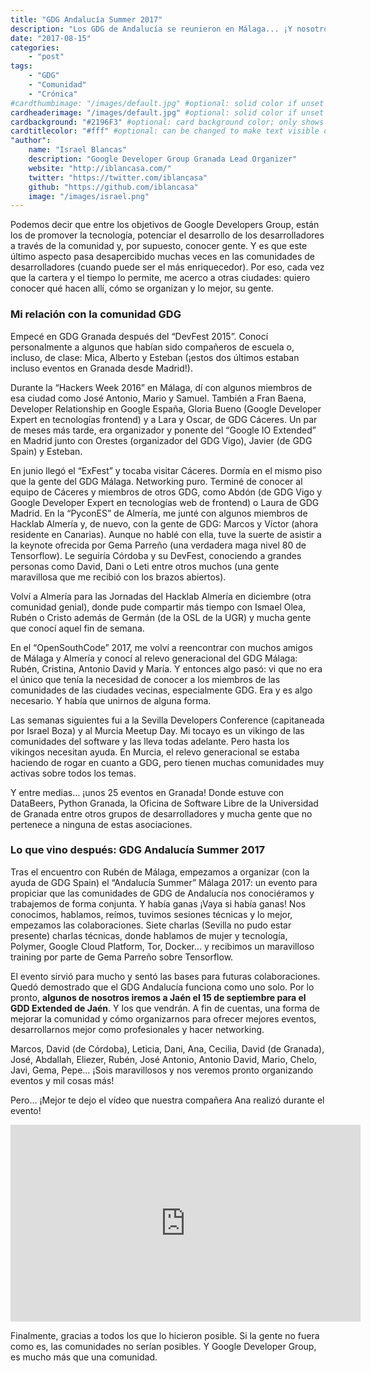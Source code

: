 ```yaml
---
title: "GDG Andalucía Summer 2017"
description: "Los GDG de Andalucía se reunieron en Málaga... ¡Y nosotros teníamos que estar allí!"
date: "2017-08-15"
categories:
    - "post"
tags:
    - "GDG"
    - "Comunidad"
    - "Crónica"
#cardthumbimage: "/images/default.jpg" #optional: solid color if unset
cardheaderimage: "/images/default.jpg" #optional: solid color if unset
cardbackground: "#2196F3" #optional: card background color; only shows when no image specified
cardtitlecolor: "#fff" #optional: can be changed to make text visible over card image
"author":
    name: "Israel Blancas"
    description: "Google Developer Group Granada Lead Organizer"
    website: "http://iblancasa.com/"
    twitter: "https://twitter.com/iblancasa"
    github: "https://github.com/iblancasa"
    image: "/images/israel.png"
---
```

Podemos decir que entre los objetivos de Google Developers Group, están los de promover la tecnología, potenciar el desarrollo de los desarrolladores a través de la comunidad y, por supuesto, conocer gente. Y es que este último aspecto pasa desapercibido muchas veces en las comunidades de desarrolladores (cuando puede ser el más enriquecedor). Por eso, cada vez que la cartera y el tiempo lo permite, me acerco a otras ciudades: quiero conocer qué hacen allí, cómo se organizan y lo mejor, su gente.

### Mi relación con la comunidad GDG

Empecé en GDG Granada después del “DevFest 2015”. Conocí personalmente a algunos que habían sido compañeros de escuela o, incluso, de clase: Mica, Alberto y Esteban (¡estos dos últimos estaban incluso eventos en Granada desde Madrid!).

Durante la “Hackers Week 2016” en Málaga, dí con algunos miembros de esa ciudad como José Antonio, Mario y Samuel. También a Fran Baena, Developer Relationship en Google España, Gloria Bueno (Google Developer Expert en tecnologías frontend) y a Lara y Oscar, de GDG Cáceres.
Un par de meses más tarde, era organizador y ponente del “Google IO Extended” en Madrid junto con Orestes (organizador del GDG Vigo), Javier (de GDG Spain) y Esteban.

En junio llegó el “ExFest” y tocaba visitar Cáceres. Dormía en el mismo piso que la gente del GDG Málaga. Networking puro. Terminé de conocer al equipo de Cáceres y miembros de otros GDG, como Abdón (de GDG Vigo y Google Developer Expert en tecnologías web de frontend) o Laura de GDG Madrid.
En la “PyconES” de Almería, me junté con algunos miembros de Hacklab Almería y, de nuevo, con la gente de GDG: Marcos y Víctor (ahora residente en Canarias). Aunque no hablé con ella, tuve la suerte de asistir a la keynote ofrecida por Gema Parreño (una verdadera maga nivel 80 de Tensorflow).
Le seguiría Córdoba y su DevFest, conociendo a grandes personas como David, Dani o Leti entre otros muchos (una gente maravillosa que me recibió con los brazos abiertos).

Volví a Almería para las Jornadas del Hacklab Almería en diciembre (otra comunidad genial), donde pude compartir más tiempo con Ismael Olea, Rubén o Cristo además de Germán (de la OSL de la UGR) y mucha gente que conocí aquel fin de semana.

En el “OpenSouthCode” 2017, me volví a reencontrar con muchos amigos de Málaga y Almería y conocí al relevo generacional del GDG Málaga: Rubén, Cristina, Antonio David y María. Y entonces algo pasó: vi que no era el único que tenía la necesidad de conocer a los miembros de las comunidades de las ciudades vecinas, especialmente GDG. Era y es algo necesario. Y había que unirnos de alguna forma.

Las semanas siguientes fui a la Sevilla Developers Conference (capitaneada por Israel Boza) y al Murcia Meetup Day. Mi tocayo es un vikingo de las comunidades del software y las lleva todas adelante. Pero hasta los vikingos necesitan ayuda. En Murcia, el relevo generacional se estaba haciendo de rogar en cuanto a GDG, pero tienen muchas comunidades muy activas sobre todos los temas.

Y entre medias... ¡unos 25 eventos en Granada! Donde estuve con DataBeers, Python Granada, la Oficina de Software Libre de la Universidad de Granada entre otros grupos de desarrolladores y mucha gente que no pertenece a ninguna de estas asociaciones.


### Lo que vino después: GDG Andalucía Summer 2017

Tras el encuentro con Rubén de Málaga, empezamos a organizar (con la ayuda de GDG Spain) el “Andalucía Summer” Málaga 2017: un evento para propiciar que las comunidades de GDG de Andalucía nos conociéramos y trabajemos de forma conjunta. Y había ganas ¡Vaya si había ganas! Nos conocimos, hablamos, reímos, tuvimos sesiones técnicas y lo mejor, empezamos las colaboraciones. Siete charlas (Sevilla no pudo estar presente) charlas técnicas, donde hablamos de mujer y tecnología, Polymer, Google Cloud Platform, Tor, Docker… y recibimos un maravilloso training por parte de Gema Parreño sobre Tensorflow.

El evento sirvió para mucho y sentó las bases para futuras colaboraciones. Quedó demostrado que el GDG Andalucía funciona como uno solo. Por lo pronto, **algunos de nosotros iremos a Jaén el 15 de septiembre para el GDD Extended de Jaén**. Y los que vendrán. A fin de cuentas, una forma de mejorar la comunidad y cómo organizarnos para ofrecer mejores eventos, desarrollarnos mejor como profesionales y hacer networking.

Marcos, David (de Córdoba), Leticia, Dani, Ana, Cecilia, David (de Granada), José, Abdallah, Eliezer, Rubén, José Antonio, Antonio David, Mario, Chelo, Javi, Gema, Pepe… ¡Sois maravillosos y nos veremos pronto organizando eventos y mil cosas más!

Pero… ¡Mejor te dejo el vídeo que nuestra compañera Ana realizó durante el evento!

<iframe width="560" height="315" src="https://www.youtube.com/embed/byn-989UlCA" frameborder="0" allowfullscreen></iframe>


Finalmente, gracias a todos los que lo hicieron posible. Si la gente no fuera como es, las comunidades no serían posibles. Y Google Developer Group, es mucho más que una comunidad.
